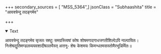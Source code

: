 +++
secondary_sources = [ "MSS_5364",]
jsonClass = "Subhaashita"
title = "आवक्त्रेन्दु तदङ्गमेव"

+++

<details open><summary>Text</summary>

आवक्त्रेन्दु तदङ्गमेव सृजतः स्रष्टुः समग्रस्त्विषां कोषः शोषमगादगाधजगतीशिल्पेऽपि नाल्पायितः।  
निःशेषद्युतिमण्डलव्ययवशादीषल्लभैस्त् अत्तनू- शेषः केशमयः किमन्धतमसस्तोमैरभून्निर्मितः॥
</details>
